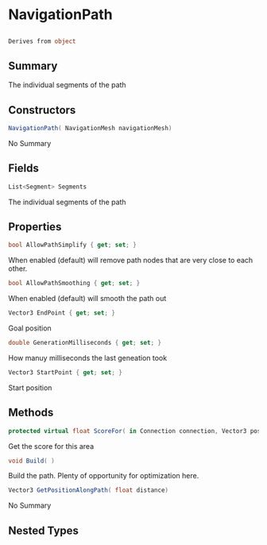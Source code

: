 # NavigationPath

## 
```c#
Derives from object
```

## Summary

The individual segments of the path
## Constructors

```c#
NavigationPath( NavigationMesh navigationMesh) 
```
No Summary
## Fields

```c#
List<Segment> Segments
```
The individual segments of the path
## Properties

```c#
bool AllowPathSimplify { get; set; } 
```
When enabled (default) will remove path nodes that are very close to each other.
```c#
bool AllowPathSmoothing { get; set; } 
```
When enabled (default) will smooth the path out
```c#
Vector3 EndPoint { get; set; } 
```
Goal position
```c#
double GenerationMilliseconds { get; set; } 
```
How manuy milliseconds the last geneation took
```c#
Vector3 StartPoint { get; set; } 
```
Start position
## Methods

```c#
protected virtual float ScoreFor( in Connection connection, Vector3 position) 
```
Get the score for this area
```c#
void Build( ) 
```
Build the path. Plenty of opportunity for optimization here.
```c#
Vector3 GetPositionAlongPath( float distance) 
```
No Summary
## Nested Types

